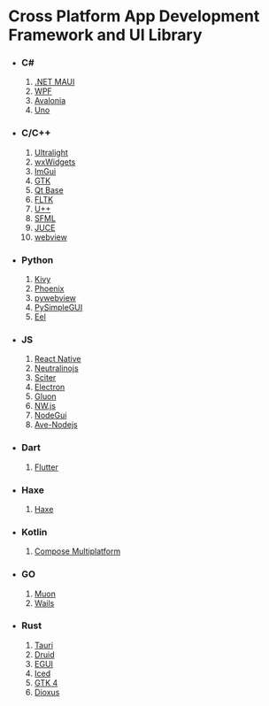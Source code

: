 # Cross Platform App Development Framework and UI Library

- ### C#

  1. [.NET MAUI](https://github.com/dotnet/maui)
  1. [WPF](https://github.com/dotnet/wpf)
  1. [Avalonia](https://github.com/AvaloniaUI/Avalonia)
  1. [Uno](https://github.com/unoplatform/uno)

- ### C/C++

  1. [Ultralight](https://github.com/ultralight-ux/Ultralight)
  1. [wxWidgets](https://github.com/wxWidgets/wxWidgets)
  1. [ImGui](https://github.com/ocornut/imgui)
  1. [GTK](https://github.com/GNOME/gtkmm)
  1. [Qt Base](https://github.com/qt/qtbase)
  1. [FLTK](https://github.com/fltk/fltk)
  1. [U++](https://github.com/ultimatepp/ultimatepp)
  1. [SFML](https://github.com/SFML/SFML)
  1. [JUCE](https://github.com/juce-framework/JUCE)
  1. [webview](https://github.com/webview/webview)

- ### Python

  1. [Kivy](https://github.com/kivy/kivy)
  2. [Phoenix](https://github.com/wxWidgets/Phoenix)
  3. [pywebview](https://github.com/r0x0r/pywebview)
  4. [PySimpleGUI](https://github.com/PySimpleGUI/PySimpleGUI)
  5. [Eel](https://github.com/python-eel/Eel)

- ### JS

  1. [React Native](https://github.com/facebook/react-native)
  2. [Neutralinojs](https://github.com/neutralinojs/neutralinojs)
  3. [Sciter ](https://github.com/c-smile/sciter-sdk)
  4. [Electron](https://github.com/electron/electron)
  5. [Gluon](https://github.com/gluon-framework/gluon)
  6. [NW.js](https://github.com/nwjs/nw.js)
  7. [NodeGui](https://github.com/nodegui/nodegui)
  8. [Ave-Nodejs](https://github.com/qber-soft/Ave-Nodejs)

- ### Dart

  1. [Flutter](https://github.com/flutter/flutter)

- ### Haxe

  1. [Haxe](https://github.com/HaxeFoundation/haxe)

- ### Kotlin

  1. [Compose Multiplatform](https://github.com/JetBrains/compose-multiplatform)

- ### GO

  1. [Muon](https://github.com/ImVexed/muon)
  2. [Wails](https://github.com/wailsapp/wails)

- ### Rust

  1. [Tauri](https://github.com/tauri-apps/tauri)
  2. [Druid](https://github.com/linebender/druid)
  3. [EGUI](https://github.com/emilk/egui)
  4. [Iced](https://github.com/iced-rs/iced)
  5. [GTK 4](https://github.com/gtk-rs/gtk4-rs)
  6. [Dioxus](https://github.com/DioxusLabs/dioxus)
